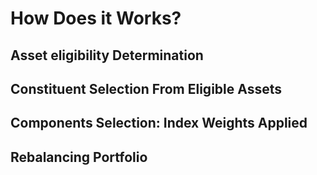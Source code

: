 # How Does it Works?

## Asset eligibility Determination

## Constituent Selection From Eligible Assets

## Components Selection: Index Weights Applied

## Rebalancing Portfolio
